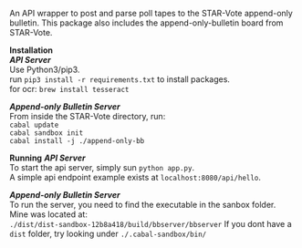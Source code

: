 An API wrapper to post and parse poll tapes to the STAR-Vote append-only bulletin. This package also includes the append-only-bulletin board from STAR-Vote.

**Installation**  
***API Server***  
Use Python3/pip3.  
run ```pip3 install -r requirements.txt``` to install packages.  
for ocr: ```brew install tesseract```  
  
***Append-only Bulletin Server***  
From inside the STAR-Vote directory, run:  
```cabal update```  
```cabal sandbox init```  
```cabal install -j ./append-only-bb```  
  
**Running**
***API Server***  
To start the api server, simply sun ```python app.py```.  
A simple api endpoint example exists at ```localhost:8080/api/hello```.  

***Append-only Bulletin Server***  
To run the server, you need to find the executable in the sanbox folder.  
Mine was located at:  
```./dist/dist-sandbox-12b8a418/build/bbserver/bbserver```
If you dont have a ```dist``` folder, try looking under ```./.cabal-sandbox/bin/```
